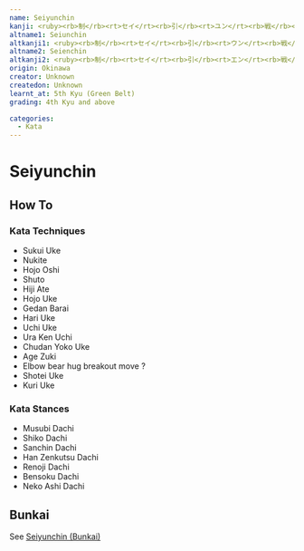 ```yaml
---
name: Seiyunchin
kanji: <ruby><rb>制</rb><rt>セイ</rt><rb>引</rb><rt>ユン</rt><rb>戦</rb><rt>チン</rt></ruby>
altname1: Seiunchin
altkanji1: <ruby><rb>制</rb><rt>セイ</rt><rb>引</rb><rt>ウン</rt><rb>戦</rb><rt>チン</rt></ruby>
altname2: Seienchin
altkanji2: <ruby><rb>制</rb><rt>セイ</rt><rb>引</rb><rt>エン</rt><rb>戦</rb><rt>チン</rt></ruby>
origin: Okinawa
creator: Unknown
createdon: Unknown
learnt_at: 5th Kyu (Green Belt)
grading: 4th Kyu and above

categories:
  - Kata
---
```


# Seiyunchin

<Infobox/>

<!-- ## Name Meaning -->

<!-- ## Kata History -->

## How To

<Wiki-Video ytUrl="https://www.youtube.com/watch?v=NBoU_T8VF_0" />

<!-- ### Important Points -->

### Kata Techniques

- Sukui Uke
- Nukite
- Hojo Oshi
- Shuto
- Hiji Ate
- Hojo Uke
- Gedan Barai
- Hari Uke
- Uchi Uke
- Ura Ken Uchi
- Chudan Yoko Uke
- Age Zuki
- Elbow bear hug breakout move ?
- Shotei Uke
- Kuri Uke

### Kata Stances

- Musubi Dachi
- Shiko Dachi
- Sanchin Dachi
- Han Zenkutsu Dachi
- Renoji Dachi
- Bensoku Dachi
- Neko Ashi Dachi

<!-- ### Dan Grade Changes -->

## Bunkai

See [Seiyunchin (Bunkai)](/bunkai/seiyunchin.md)
